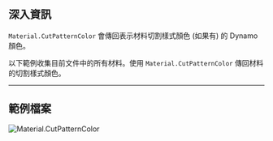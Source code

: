 ## 深入資訊

`Material.CutPatternColor` 會傳回表示材料切割樣式顏色 (如果有) 的 Dynamo 顏色。

以下範例收集目前文件中的所有材料。使用 `Material.CutPatternColor` 傳回材料的切割樣式顏色。

___
## 範例檔案

![Material.CutPatternColor](./Revit.Elements.Material.CutPatternColor_img.jpg)

